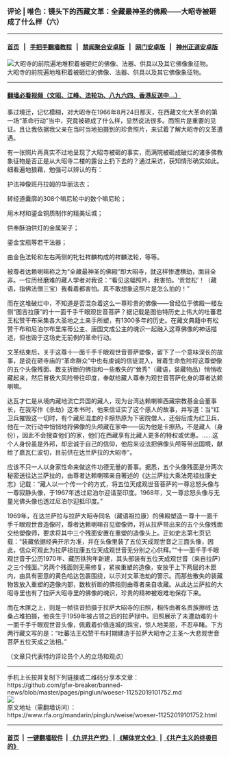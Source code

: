### 评论 | 唯色：镜头下的西藏文革：全藏最神圣的佛殿——大昭寺被砸成了什么样（六）
------------------------

#### [首页](https://github.com/gfw-breaker/banned-news/blob/master/README.md) &nbsp;&nbsp;|&nbsp;&nbsp; [手把手翻墙教程](https://github.com/gfw-breaker/guides/wiki) &nbsp;&nbsp;|&nbsp;&nbsp; [禁闻聚合安卓版](https://github.com/gfw-breaker/bn-android) &nbsp;&nbsp;|&nbsp;&nbsp; [网门安卓版](https://github.com/oGate2/oGate) &nbsp;&nbsp;|&nbsp;&nbsp; [神州正道安卓版](https://github.com/SzzdOgate/update) 



<div id="headerimg">
 <img alt="大昭寺的前院遍地堆积着被砸烂的佛像、法器、供具以及其它佛像象征物。" src="https://www.rfa.org/mandarin/pinglun/weise/woeser-11252019101752.html/yt1125f.jpg/image" title="大昭寺的前院遍地堆积着被砸烂的佛像、法器、供具以及其它佛像象征物。"/>
 <div id="headerimgcontents">
  <div id="headerimgcaption">
   <span>
    大昭寺的前院遍地堆积着被砸烂的佛像、法器、供具以及其它佛像象征物。
   </span>
   <!-- zoomattribute -->
  </div>
  <!-- headerimgcaption -->
 </div>
 <!-- headerimagecontents -->
</div>

<hr/>


#### [翻墙必看视频（文昭、江峰、法轮功、八九六四、香港反送中...）](https://github.com/gfw-breaker/banned-news/blob/master/pages/links.md)

<div id="storytext">
 <div>
  <div class="slot_header">
  </div>
 </div>
 <p>
  事过境迁，记忆模糊，对大昭寺在1966年8月24日那天，在西藏文化大革命的第一场“革命行动”当中，究竟被砸成了什么样，显然说法很多。而照片是重要的见证。且让我依据我父亲在当时当地拍摄到的珍贵照片，来试着了解大昭寺的文革遭遇。
 </p>
 <p>
  有一张照片再真实不过地呈现了大昭寺被砸的事实，而满院被砸成破烂的诸多佛教象征物是否正是从大昭寺二楼的露台上扔下去的？通过采访，获知情形确实如此。细看遍地狼藉，勉强可以辨认的有：
 </p>
 <p>
  护法神像班丹拉姆的华丽法衣；
 </p>
 <p>
  转经道囊廓的308个嘛尼轮中的数个嘛尼轮；
 </p>
 <p>
  用木材和鎏金铜质制作的精美坛城；
 </p>
 <p>
  供奉酥油供灯的金属架子；
 </p>
 <p>
  鎏金宝瓶等若干法器；
 </p>
 <p>
  由金色法轮和左右两侧的牝牡祥麟构成的祥麟法轮，等等。
 </p>
 <p>
  被尊者达赖喇嘛称之为“全藏最神圣的佛殿”即大昭寺，就这样惨遭横劫，面目全非。一位历经磨难的藏人学者对我说：“看见这幅照片，我害怕。‘贡觉松’！（藏语，指佛法僧三宝）我看着都害怕。真不敢想象这照片是怎么拍的！”
 </p>
 <p>
  而在这堆破烂中，不知道是否混杂着这么一尊珍贵的佛像——曾经位于佛殿一楼左侧“图吉拉康”的十一面千手千眼观世音菩萨？据记载是图伯特历史上伟大的吐蕃君王松赞干布采集各大圣地之土亲手所塑，有1300多年的历史。在藏文典籍中有松赞干布和尼泊尔布里库蒂公主、唐国文成公主的魂识一起融入这尊佛像的神话描述，但也毁于这场史无前例的革命行动。
 </p>
 <p>
  文革结束后，关于这尊十一面千手千眼观世音菩萨塑像，留下了一个意味深长的故事，是说在砸寺庙的“革命群众”中也有虔诚的信徒混入，冒着生命危险将这尊塑像的五个头像残面、数支折断的佛指和一些散失的“耸秀”（藏语，装藏物品）悄悄收藏起来，然后冒极大风险带往印度，奉献给藏人尊奉为观世音菩萨化身的尊者达赖喇嘛。
 </p>
 <p>
  达瓦才仁是从境内藏地流亡异国的藏人，现为台湾达赖喇嘛西藏宗教基金会董事长，在我写作《杀劫》这本书时，他来信证实了这个感人的故事，并写道：当“红卫兵摧毁这一切时，有个藏尼混血的卡擦热原为下密院僧人，还俗后成为红卫兵，他在一次行动中悄悄地将佛像的头颅藏在家中——因为他是卡擦热，不是藏人（身份），因此不会搜查他们的家，他们在西藏享有比藏人更多的特权或优惠。……这个人身份虽是外邦，却忠诚于自己的信仰，他后来设法把佛像头颅等带出国境，献给了嘉瓦仁波切，目前供在达兰萨拉的大昭寺”。
 </p>
 <p>
  应该不只一人以身家性命来做这件功德无量的善事。据悉，五个头像残面是分两次秘密送往达兰萨拉的，由尊者达赖喇嘛亲自著述的《达兰萨拉大乘法苑祖拉康史志》记载：“藏人以一个传一个的方式，将五位天成观世音菩萨的一尊忿怒头像与一尊寂静头像，于1967年透过尼泊尔迎请至印度。1968年，又一尊忿怒头像与无量光佛头像也透过尼泊尔迎抵印度。”
 </p>
 <p>
  1969年，在达兰萨拉与拉萨大昭寺同名（藏语祖拉康）的佛殿塑造一尊十一面千手千眼观世音造像时，尊者达赖喇嘛召见塑像师，将从拉萨带出来的五个头像残面交给塑像师，要求将其中三个残面安置在重塑的造像头上。正如史志第七页记载：“装藏依据经典开示为准，并在头像里装了五位天成观世音之三面头像，因此，信众可观此为拉萨祖拉康五位天成观世音无分别之心供拜。”“十一面千手千眼观世音于公历1970年、藏历铁狗年新建，其头部装有五位天成观世音（来自拉萨）之三个残面。”另两个残面则无需修复，紧挨重塑的造像，安放于上下两层的木匣内，由具有密意的黄色哈达包裹围绕，以示对文革浩劫的警示。而那些散失的装藏物皆放入重塑的造像内部，数枚折断的佛指则由尊者亲自收藏。从此达兰萨拉的大昭寺里也有了拉萨大昭寺里的佛像的魂识，珍贵的精神被艰难地保存下来。
 </p>
 <p>
  而在木匣之上，则是一帧往昔拍摄于拉萨大昭寺的旧照，相传由著名贵族擦绒·达桑占堆拍摄，他丧生于1959年被占领之后的拉萨狱中。旧照展示了未遭劫难的十一面千手千眼观世音头像，佩戴着价值连城的珠宝，惊人地美丽，不忍卒睹。下方两行藏文写的是：“吐蕃法王松赞干布时期建造于拉萨大昭寺之主圣～大悲观世音菩萨五位天成之法相。”
 </p>
 <p>
  （文章只代表特约评论员个人的立场和观点）
 </p>
</div>

<hr/>
手机上长按并复制下列链接或二维码分享本文章：<br/>
https://github.com/gfw-breaker/banned-news/blob/master/pages/pinglun/woeser-11252019101752.md <br/>
<a href='https://github.com/gfw-breaker/banned-news/blob/master/pages/pinglun/woeser-11252019101752.md'><img src='https://github.com/gfw-breaker/banned-news/blob/master/pages/pinglun/woeser-11252019101752.md.png'/></a> <br/>
原文地址（需翻墙访问）：https://www.rfa.org/mandarin/pinglun/weise/woeser-11252019101752.html


------------------------
#### [首页](https://github.com/gfw-breaker/banned-news/blob/master/README.md) &nbsp;|&nbsp; [一键翻墙软件](https://github.com/gfw-breaker/nogfw/blob/master/README.md) &nbsp;| [《九评共产党》](https://github.com/gfw-breaker/9ping.md/blob/master/README.md#九评之一评共产党是什么) | [《解体党文化》](https://github.com/gfw-breaker/jtdwh.md/blob/master/README.md) | [《共产主义的终极目的》](https://github.com/gfw-breaker/gczydzjmd.md/blob/master/README.md)


<img src='http://gfw-breaker.win/banned-news/pages/pinglun/woeser-11252019101752.md' width='0px' height='0px'/>